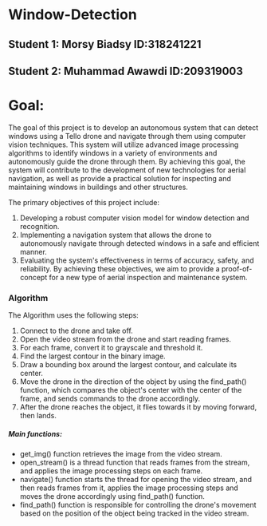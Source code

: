 # Window-Detection
## Student 1: Morsy Biadsy     ID:318241221
## Student 2: Muhammad Awawdi  ID:209319003

# Goal:
The goal of this project is to develop an autonomous system that can detect windows using a Tello drone and navigate through them using computer vision techniques. This system will utilize advanced image processing algorithms to identify windows in a variety of environments and autonomously guide the drone through them. By achieving this goal, the system will contribute to the development of new technologies for aerial navigation, as well as provide a practical solution for inspecting and maintaining windows in buildings and other structures.

The primary objectives of this project include:

1. Developing a robust computer vision model for window detection and recognition.
2. Implementing a navigation system that allows the drone to autonomously navigate through detected windows in a safe and efficient manner.
3. Evaluating the system's effectiveness in terms of accuracy, safety, and reliability.
By achieving these objectives, we aim to provide a proof-of-concept for a new type of aerial inspection and maintenance system.

### Algorithm
The Algorithm uses the following steps:

1. Connect to the drone and take off.
2. Open the video stream from the drone and start reading frames.
3. For each frame, convert it to grayscale and threshold it.
4. Find the largest contour in the binary image.
5. Draw a bounding box around the largest contour, and calculate its center.
6. Move the drone in the direction of the object by using the find_path() function, which compares the object's center with the center of the frame, and sends commands to the drone accordingly.
7. After the drone reaches the object, it flies towards it by moving forward, then lands.
##### Main functions:

- get_img() function retrieves the image from the video stream.
- open_stream() is a thread function that reads frames from the stream, and applies the image processing steps on each frame.
- navigate() function starts the thread for opening the video stream, and then reads frames from it, applies the image processing steps and moves the drone accordingly using find_path() function.
- find_path() function is responsible for controlling the drone's movement based on the position of the object being tracked in the video stream.
